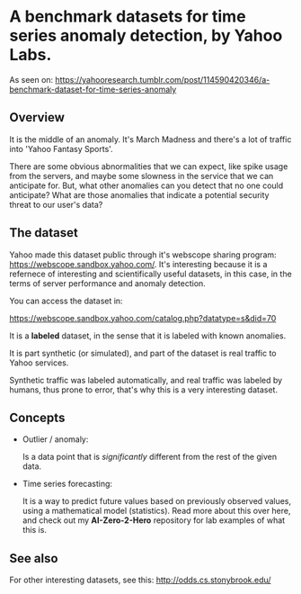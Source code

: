 # A benchmark datasets for time series anomaly detection, by Yahoo Labs.

As seen on: https://yahooresearch.tumblr.com/post/114590420346/a-benchmark-dataset-for-time-series-anomaly


## Overview

It is the middle of an anomaly. It's March Madness and there's a lot of traffic into 'Yahoo Fantasy Sports'. 

There are some obvious abnormalities that we can expect, like spike usage from the servers, and maybe some slowness in the service that we can anticipate for. But, what other anomalies can you detect that no one could anticipate? What are those anomalies that indicate a potential security threat to our user's data?



## The dataset

Yahoo made this dataset public through it's webscope sharing program: https://webscope.sandbox.yahoo.com/. It's interesting because it is a refernece of interesting and scientifically useful datasets, in this case, in the terms of server performance and anomaly detection.

You can access the dataset in:

https://webscope.sandbox.yahoo.com/catalog.php?datatype=s&did=70

It is a **labeled** dataset, in the sense that it is labeled with known anomalies.

It is part synthetic (or simulated), and part of the dataset is real traffic to Yahoo services. 

Synthetic traffic was labeled automatically, and real traffic was labeled by humans, thus prone to error, that's why this is a very interesting dataset.

## Concepts

* Outlier / anomaly: 

  Is a data point that is _significantly_ different from the rest of the given data.

* Time series forecasting:

  It is a way to predict future values based on previously observed values, using a mathematical model (statistics). Read more about this over here, and check out my **AI-Zero-2-Hero**  repository for lab examples of what this is. 
  
## See also

For other interesting datasets, see this: http://odds.cs.stonybrook.edu/

